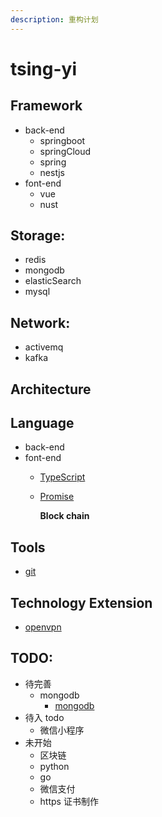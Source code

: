 ```yaml
---
description: 重构计划
---
```


# tsing-yi

## Framework

* back-end
  * springboot
  * springCloud
  * spring
  * nestjs
* font-end
  * vue
  * nust

## Storage:

* redis
* mongodb
* elasticSearch
* mysql

## Network:

* activemq
* kafka

## Architecture

## Language

* back-end
* font-end
  * [TypeScript](geek/language/font-end/type-script/index.md)
  * [Promise]()

    **Block chain**

## Tools

* [git](geek/tools/git/index.md)

## Technology Extension

* [openvpn](geek/technologyextension/openvpn/index.md)

## TODO:

* 待完善
  * mongodb
    * [mongodb](geek/storage/mongodb/index.md)
* 待入 todo
  * 微信小程序
* 未开始
  * 区块链
  * python
  * go
  * 微信支付
  * https 证书制作

